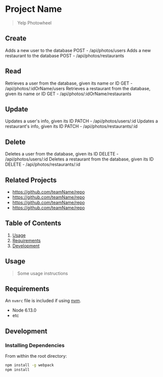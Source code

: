 # Project Name

> Yelp Photowheel

## Create
Adds a new user to the database
POST - /api/photos/users
Adds a new restaurant to the database
POST - /api/photos/restaurants

## Read
Retrieves a user from the database, given its name or ID
GET - /api/photos/:idOrName/users
Retrieves a restaurant from the database, given its name or ID
GET - /api/photos/:idOrName/restaurants

## Update
Updates a user's info, given its ID
PATCH - /api/photos/users/:id
Updates a restaurant's info, given its ID
PATCH - /api/photos/restaurants/:id

## Delete
Deletes a user from the database, given its ID
DELETE - /api/photos/users/:id
Deletes a restaurant from the database, given its ID
DELETE - /api/photos/restaurants/:id

## Related Projects

  - https://github.com/teamName/repo
  - https://github.com/teamName/repo
  - https://github.com/teamName/repo
  - https://github.com/teamName/repo

## Table of Contents

1. [Usage](#Usage)
1. [Requirements](#requirements)
1. [Development](#development)

## Usage

> Some usage instructions

## Requirements

An `nvmrc` file is included if using [nvm](https://github.com/creationix/nvm).

- Node 6.13.0
- etc

## Development

### Installing Dependencies

From within the root directory:

```sh
npm install -g webpack
npm install
```

